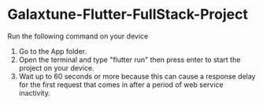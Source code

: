 # Galaxtune-Flutter-FullStack-Project
 Run the following command on your device
 1. Go to the App folder.
 2. Open the terminal and type "flutter run" then press enter to start the project on your device.
 3. Wait up to 60 seconds or more because this can cause a response delay for the first request that comes in after a period of web service inactivity.

